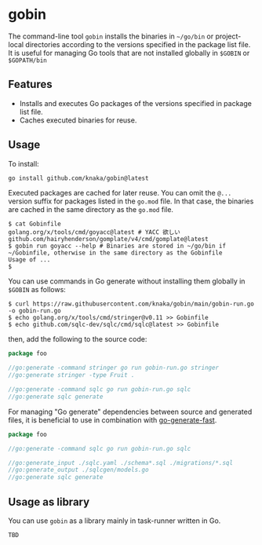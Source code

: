 # gobin

The command-line tool `gobin` installs the binaries in `~/go/bin` or project-local directories according to the versions specified in the package list file. It is useful for managing Go tools that are not installed globally in `$GOBIN` or `$GOPATH/bin`

## Features

- Installs and executes Go packages of the versions specified in package list file.
- Caches executed binaries for reuse.

## Usage

To install:

```bash
go install github.com/knaka/gobin@latest
```

Executed packages are cached for later reuse. You can omit the `@...` version suffix for packages listed in the `go.mod` file. In that case, the binaries are cached in the same directory as the `go.mod` file.

```console
$ cat Gobinfile
golang.org/x/tools/cmd/goyacc@latest # YACC 欲しい
github.com/hairyhenderson/gomplate/v4/cmd/gomplate@latest
$ gobin run goyacc --help # Binaries are stored in ~/go/bin if ~/Gobinfile, otherwise in the same directory as the Gobinfile 
Usage of ...
$
```

You can use commands in Go generate without installing them globally in `$GOBIN` as follows:

```console
$ curl https://raw.githubusercontent.com/knaka/gobin/main/gobin-run.go -o gobin-run.go
$ echo golang.org/x/tools/cmd/stringer@v0.11 >> Gobinfile
$ echo github.com/sqlc-dev/sqlc/cmd/sqlc@latest >> Gobinfile
```

then, add the following to the source code:

```go
package foo

//go:generate -command stringer go run gobin-run.go stringer
//go:generate stringer -type Fruit .

//go:generate -command sqlc go run gobin-run.go sqlc
//go:generate sqlc generate
```

For managing "Go generate" dependencies between source and generated files, it is beneficial to use in combination with [go-generate-fast](https://github.com/oNaiPs/go-generate-fast).

```go
package foo

//go:generate -command sqlc go run gobin-run.go sqlc

//go:generate_input ./sqlc.yaml ./schema*.sql ./migrations/*.sql
//go:generate_output ./sqlcgen/models.go
//go:generate sqlc generate
```

## Usage as library

You can use `gobin` as a library mainly in task-runner written in Go.

```go
TBD
```

